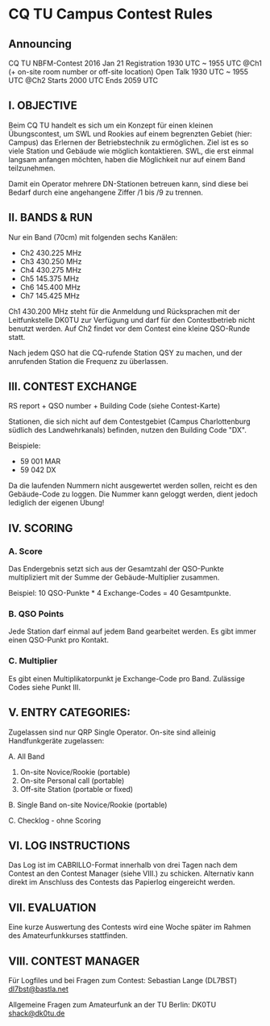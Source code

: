 # CQ TU Campus Contest Rules

## Announcing

CQ TU NBFM-Contest
2016 Jan 21
Registration 1930 UTC ~ 1955 UTC @Ch1 (+ on-site room number or off-site location)
Open Talk 1930 UTC ~ 1955 UTC @Ch2
Starts 2000 UTC
Ends 2059 UTC

## I. OBJECTIVE

Beim CQ TU handelt es sich um ein Konzept für einen kleinen Übungscontest, um
SWL und Rookies auf einem begrenzten Gebiet (hier: Campus) das Erlernen der
Betriebstechnik zu ermöglichen. Ziel ist es so viele Station und Gebäude wie
möglich kontaktieren. SWL, die erst einmal langsam anfangen möchten, haben die
Möglichkeit nur auf einem Band teilzunehmen.

Damit ein Operator mehrere DN-Stationen betreuen kann, sind diese bei Bedarf
durch eine angehangene Ziffer /1 bis /9 zu trennen.

## II. BANDS & RUN

Nur ein Band (70cm) mit folgenden sechs Kanälen:

* Ch2 430.225 MHz
* Ch3 430.250 MHz
* Ch4 430.275 MHz
* Ch5 145.375 MHz
* Ch6 145.400 MHz
* Ch7 145.425 MHz

Ch1 430.200 MHz steht für die Anmeldung und Rücksprachen mit der Leitfunkstelle
DK0TU zur Verfügung und darf für den Contestbetrieb nicht benutzt werden. Auf
Ch2 findet vor dem Contest eine kleine QSO-Runde statt.

Nach jedem QSO hat die CQ-rufende Station QSY zu machen, und der anrufenden
Station die Frequenz zu überlassen.

## III. CONTEST EXCHANGE

RS report + QSO number + Building Code (siehe Contest-Karte)

Stationen, die sich nicht auf dem Contestgebiet (Campus Charlottenburg südlich
des Landwehrkanals) befinden, nutzen den Building Code "DX".

Beispiele:

* 59 001 MAR
* 59 042 DX

Da die laufenden Nummern nicht ausgewertet werden sollen, reicht es den
Gebäude-Code zu loggen. Die Nummer kann geloggt werden, dient jedoch lediglich
der eigenen Übung!

## IV. SCORING

### A. Score

Das Endergebnis setzt sich aus der Gesamtzahl der QSO-Punkte multipliziert mit
der Summe der Gebäude-Multiplier zusammen.

Beispiel: 10 QSO-Punkte * 4 Exchange-Codes = 40 Gesamtpunkte.

### B. QSO Points

Jede Station darf einmal auf jedem Band gearbeitet werden. Es gibt immer einen
QSO-Punkt pro Kontakt.

### C. Multiplier

Es gibt einen Multiplikatorpunkt je Exchange-Code pro Band. Zulässige Codes
siehe Punkt III.

## V. ENTRY CATEGORIES:

Zugelassen sind nur QRP Single Operator. On-site sind alleinig Handfunkgeräte
zugelassen:

A. All Band

1. On-site Novice/Rookie (portable)
2. On-site Personal call (portable)
3. Off-site Station (portable or fixed)

B. Single Band on-site Novice/Rookie (portable)

C. Checklog - ohne Scoring

## VI. LOG INSTRUCTIONS

Das Log ist im CABRILLO-Format innerhalb von drei Tagen nach dem Contest an den
Contest Manager (siehe VIII.) zu schicken. Alternativ kann direkt im Anschluss
des Contests das Papierlog eingereicht werden.

## VII. EVALUATION

Eine kurze Auswertung des Contests wird eine Woche später im Rahmen des
Amateurfunkkurses stattfinden.

## VIII. CONTEST MANAGER

Für Logfiles und bei Fragen zum Contest: Sebastian Lange (DL7BST) <dl7bst@bastla.net>

Allgemeine Fragen zum Amateurfunk an der TU Berlin: DK0TU <shack@dk0tu.de>

<!-- TODO add https://www.tu-berlin.de/menue/service/standortuebersicht/campusplan/ >
